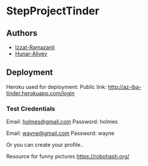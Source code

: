 # StepProjectTinder
## Authors
* [Izzat-Ramazanli](https://github.com/IzzatRamazanli)
* [Hunar-Aliyev](https://github.com/hunerali)


## Deployment
Heroku used for deployment:
Public link: http://az-iba-tinder.herokuapp.com/login

### Test Credentials

Email: holmes@gmail.com
Password: holmes

Email: wayne@gmail.com
Password: wayne 

Or you can create your profile..

Resource for funny pictures
https://robohash.org/
